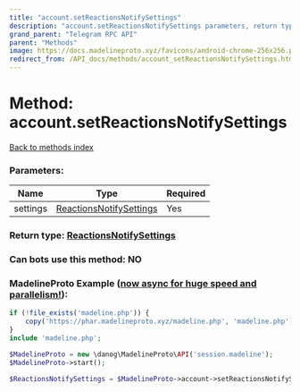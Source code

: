 ```yaml
---
title: "account.setReactionsNotifySettings"
description: "account.setReactionsNotifySettings parameters, return type and example"
grand_parent: "Telegram RPC API"
parent: "Methods"
image: https://docs.madelineproto.xyz/favicons/android-chrome-256x256.png
redirect_from: /API_docs/methods/account_setReactionsNotifySettings.html
---
```

# Method: account.setReactionsNotifySettings
[Back to methods index](index.html)



### Parameters:

| Name     |    Type       | Required |
|----------|---------------|----------|
|settings|[ReactionsNotifySettings](/API_docs/types/ReactionsNotifySettings.html) | Yes|


### Return type: [ReactionsNotifySettings](/API_docs/types/ReactionsNotifySettings.html)

### Can bots use this method: **NO**


### MadelineProto Example ([now async for huge speed and parallelism!](https://docs.madelineproto.xyz/docs/ASYNC.html)):


```php
if (!file_exists('madeline.php')) {
    copy('https://phar.madelineproto.xyz/madeline.php', 'madeline.php');
}
include 'madeline.php';

$MadelineProto = new \danog\MadelineProto\API('session.madeline');
$MadelineProto->start();

$ReactionsNotifySettings = $MadelineProto->account->setReactionsNotifySettings(settings: $ReactionsNotifySettings, );
```

